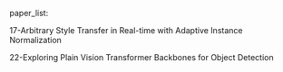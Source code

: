 paper_list:

17-Arbitrary Style Transfer in Real-time with Adaptive Instance Normalization

22-Exploring Plain Vision Transformer Backbones for Object Detection
